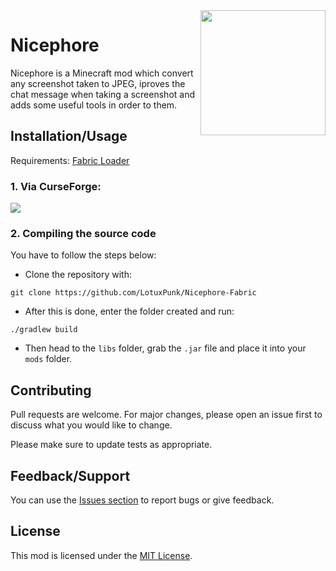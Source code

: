 <img src=https://raw.githubusercontent.com/LotuxPunk/Nicephore-Fabric/master/src/main/resources/assets/nicephore/nicephore.png align="right" width=200>

# Nicephore

Nicephore is a Minecraft mod which convert any screenshot taken to JPEG, iproves the chat message when taking a screenshot and adds some useful tools in order to them.

## Installation/Usage

Requirements: [Fabric Loader](https://fabricmc.net/use/)

### 1. Via CurseForge:
 
[![](https://cf.way2muchnoise.eu/full_nicephore-fabric_downloads%20on%20CurseForge.svg?badge_style=round)](https://www.curseforge.com/minecraft/mc-mods/nicephore-fabric)

### 2. Compiling the source code
You have to follow the steps below:
- Clone the repository with:
```
git clone https://github.com/LotuxPunk/Nicephore-Fabric
```
- After this is done, enter the folder created and run:
```
./gradlew build
```
- Then head to the `libs` folder, grab the `.jar` file and place it into your `mods` folder.


## Contributing

Pull requests are welcome. For major changes, please open an issue first to discuss what you would like to change.

Please make sure to update tests as appropriate.

## Feedback/Support
You can use the [Issues section](https://github.com/LotuxPunk/Nicephore-Fabric/issues) to report bugs or give feedback.

## License
This mod is licensed under the [MIT License](LICENSE).

